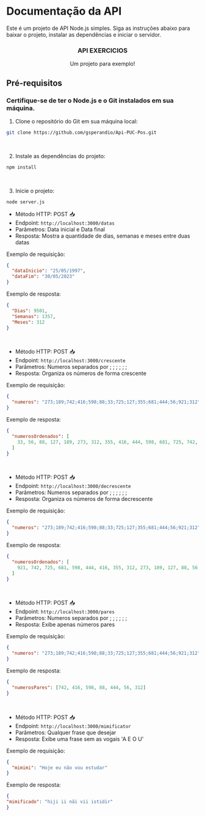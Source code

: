 # Documentação da API

Este é um projeto de API Node.js simples. Siga as instruções abaixo para baixar o projeto, instalar as dependências e iniciar o servidor.
<br />

<p align="center">
  <h3 align="center">API EXERCICIOS</h3>

  <p align="center">
    Um projeto para exemplo!
    <br />
  </p>
</p>

## Pré-requisitos

<h3>Certifique-se de ter o Node.js e o Git instalados em sua máquina.</h3>

1. Clone o repositório do Git em sua máquina local:

```bash
git clone https://github.com/gsperandio/Api-PUC-Pos.git
```

<br />

2. Instale as dependências do projeto:

```bash
npm install
```

<br />

3. Inicie o projeto:

```bash
node server.js
```

- Método HTTP: POST 📥
- Endpoint: `http://localhost:3000/datas`
- Parâmetros: Data inicial e Data final
- Resposta: Mostra a quantidade de dias, semanas e meses entre duas datas

Exemplo de requisição:

```json
{
  "dataInicio": "25/05/1997",
  "dataFim": "30/05/2023"
}
```

Exemplo de resposta:

```json
{
  "Dias": 9501,
  "Semanas": 1357,
  "Meses": 312
}
```

<br />

- Método HTTP: POST 📥
- Endpoint: `http://localhost:3000/crescente`
- Parâmetros: Numeros separados por ; ; ; ; ; ;
- Resposta: Organiza os números de forma crescente

Exemplo de requisição:

```json
{
  "numeros": "273;189;742;416;598;88;33;725;127;355;681;444;56;921;312"
}
```

Exemplo de resposta:

```json
{
  "numerosOrdenados": [
    33, 56, 88, 127, 189, 273, 312, 355, 416, 444, 598, 681, 725, 742, 921
  ]
}
```

<br />

- Método HTTP: POST 📥
- Endpoint: `http://localhost:3000/decrescente`
- Parâmetros: Numeros separados por ; ; ; ; ; ;
- Resposta: Organiza os números de forma decrescente

Exemplo de requisição:

```json
{
  "numeros": "273;189;742;416;598;88;33;725;127;355;681;444;56;921;312"
}
```

Exemplo de resposta:

```json
{
  "numerosOrdenados": [
    921, 742, 725, 681, 598, 444, 416, 355, 312, 273, 189, 127, 88, 56, 33
  ]
}
```

<br />

- Método HTTP: POST 📥
- Endpoint: `http://localhost:3000/pares`
- Parâmetros: Numeros separados por ; ; ; ; ; ;
- Resposta: Exibe apenas números pares

Exemplo de requisição:

```json
{
  "numeros": "273;189;742;416;598;88;33;725;127;355;681;444;56;921;312"
}
```

Exemplo de resposta:

```json
{
  "numerosPares": [742, 416, 598, 88, 444, 56, 312]
}
```

<br />

- Método HTTP: POST 📥
- Endpoint: `http://localhost:3000/mimificator`
- Parâmetros: Qualquer frase que desejar
- Resposta: Exibe uma frase sem as vogais 'A E O U'

Exemplo de requisição:

```json
{
  "mimimi": "Hoje eu não vou estudar"
}
```

Exemplo de resposta:

```json
{
"mimificado": "hiji ii nãi vii istidir"
}
```

<br />
